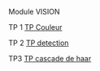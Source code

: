 Module VISION

TP 1 [TP Couleur ](couleur.md)

TP 2 [TP detection ](couleur.md)

TP3 [TP cascade de haar](cascade_de_haar.md)
